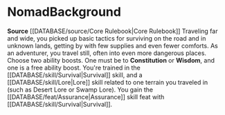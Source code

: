 ﻿---
ability:
- Constitution
- Wisdom
ability_boost:
- Constitution
- Wisdom
feat: '[[DATABASE/feat/Assurance|Assurance]]'
id: '28'
name: Nomad
rarity: Common
skill:
- '[[DATABASE/skill/Survival|Survival]]'
- '[[DATABASE/skill/Lore|Lore]] related to one terrain you traveled in (such as Desert
  Lore or Swamp Lore).'
source: '[[DATABASE/source/Core Rulebook|Core Rulebook]]'
subcategory: general
type: Background

---
# Nomad<span class="item-type">Background</span>

**Source** [[DATABASE/source/Core Rulebook|Core Rulebook]] 
Traveling far and wide, you picked up basic tactics for surviving on the road and in unknown lands, getting by with few supplies and even fewer comforts. As an adventurer, you travel still, often into even more dangerous places.
Choose two ability boosts. One must be to **Constitution** or **Wisdom**, and one is a free ability boost.
You're trained in the [[DATABASE/skill/Survival|Survival]] skill, and a [[DATABASE/skill/Lore|Lore]] skill related to one terrain you traveled in (such as Desert Lore or Swamp Lore). You gain the [[DATABASE/feat/Assurance|Assurance]] skill feat with [[DATABASE/skill/Survival|Survival]].